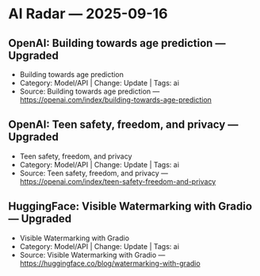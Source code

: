 # AI Radar — 2025-09-16

## OpenAI: Building towards age prediction — **Upgraded**
- Building towards age prediction
- Category: Model/API  |  Change: Update  |  Tags: ai
- Source: Building towards age prediction — https://openai.com/index/building-towards-age-prediction

## OpenAI: Teen safety, freedom, and privacy — **Upgraded**
- Teen safety, freedom, and privacy
- Category: Model/API  |  Change: Update  |  Tags: ai
- Source: Teen safety, freedom, and privacy — https://openai.com/index/teen-safety-freedom-and-privacy

## HuggingFace: Visible Watermarking with Gradio — **Upgraded**
- Visible Watermarking with Gradio
- Category: Model/API  |  Change: Update  |  Tags: ai
- Source: Visible Watermarking with Gradio — https://huggingface.co/blog/watermarking-with-gradio
